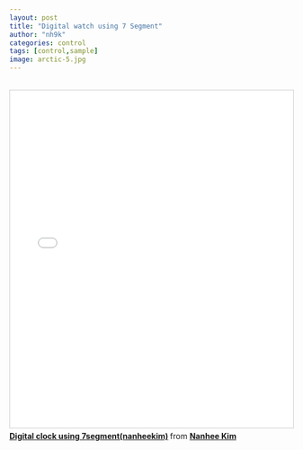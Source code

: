 ```yaml
---
layout: post
title: "Digital watch using 7 Segment"
author: "nh9k"
categories: control
tags: [control,sample]
image: arctic-5.jpg
---
```

<br>
<iframe src="//www.slideshare.net/slideshow/embed_code/key/48qCD75tuoVBWN" width="1000" height="600" frameborder="0" marginwidth="0" marginheight="0" scrolling="no" style="border:1px solid #CCC; border-width:1px; margin-bottom:5px; max-width: 100%;" allowfullscreen> </iframe>  
<div style="margin-bottom:5px"> <strong> <a href="//www.slideshare.net/ssuserf5270f/digital-clock-using-7segmentnanheekim" title="Digital clock using 7segment(nanheekim)" target="_blank">Digital clock using 7segment(nanheekim)</a> </strong> from <strong><a href="https://www.slideshare.net/ssuserf5270f" target="_blank">Nanhee Kim</a></strong> </div>
<br>
<br>
<br>
<br>
<br>
<br>